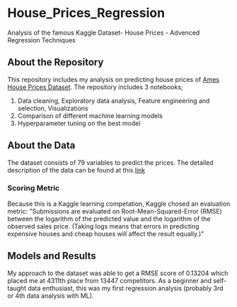# House_Prices_Regression
 Analysis of the famous Kaggle Dataset- House Prices - Advenced Regression Techniques

## About the Repository

This repository includes my analysis on predicting house prices of [Ames House Prices Dataset](https://www.kaggle.com/c/house-prices-advanced-regression-techniques). The repository includes 3 notebooks;

1. Data cleaning, Exploratory data analysis, Feature engineering and selection, Visualizations
2. Comparison of different machine learning models
3. Hyperparameter tuning on the best model

## About the Data
The dataset consists of 79 variables to predict the prices. The detailed description of the data can be found at this [link](https://www.kaggle.com/c/house-prices-advanced-regression-techniques/data?select=data_description.txt)

### Scoring Metric

Because this is a Kaggle learning competation, Kaggle chosed an evaluation metric: 
    "Submissions are evaluated on Root-Mean-Squared-Error (RMSE) between the logarithm of the predicted value and the logarithm of the observed sales price. (Taking logs means that errors in predicting expensive houses and cheap houses will affect the result equally.)"

## Models and Results

My approach to the dataset was able to get a RMSE score of 0.13204 which placed me at 4311th place from 13447 competitors. As a beginner and self-taught data enthusiast, this was my first regression analysis (probably 3rd or 4th data analysis with ML).


